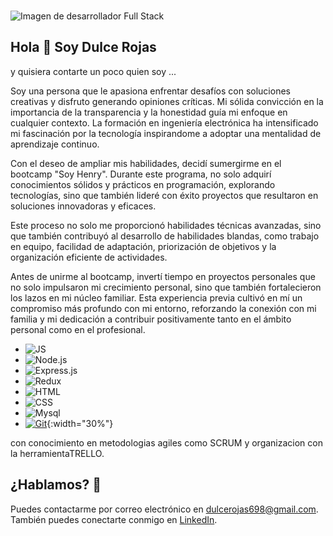 ###
![Imagen de desarrollador Full Stack](https://blog.strefakursow.pl/content/images/2017/07/fullstackdeveloper--1-.jpg)
## **Hola 👋 Soy Dulce Rojas** 


y quisiera contarte un poco quien soy ...


Soy una persona que le apasiona  enfrentar desafíos con soluciones creativas y disfruto generando opiniones críticas. Mi sólida convicción en la importancia de la transparencia y la honestidad guía mi enfoque en cualquier contexto. La formación en ingeniería electrónica ha intensificado mi fascinación por la tecnología inspirandome  a adoptar una mentalidad de aprendizaje continuo.

Con el deseo de ampliar mis habilidades, decidí sumergirme en el bootcamp "Soy Henry". Durante este programa, no solo adquirí conocimientos sólidos y prácticos en programación, explorando tecnologías, sino que también lideré con éxito proyectos que resultaron en soluciones innovadoras y eficaces.

Este proceso no solo me proporcionó habilidades técnicas avanzadas, sino que también contribuyó al desarrollo de habilidades blandas, como trabajo en equipo, facilidad de adaptación, priorización de objetivos y la organización eficiente de actividades.

Antes de unirme al bootcamp, invertí tiempo en proyectos personales que no solo impulsaron mi crecimiento personal, sino que también fortalecieron los lazos en mi núcleo familiar. Esta experiencia previa cultivó en mí un compromiso más profundo con mi entorno, reforzando la conexión con mi familia y mi dedicación a contribuir positivamente tanto en el ámbito personal como en el profesional.


  - ![JS](https://img.icons8.com/color/48/000000/js.png)
  - ![Node.js](https://img.icons8.com/color/48/000000/nodejs.png)
  - ![Express.js](https://img.icons8.com/color/48/000000/express.png)
  - ![Redux](https://img.icons8.com/color/48/000000/redux.png)
  - ![HTML](https://img.icons8.com/color/48/000000/html-5.png)
  - ![CSS](https://img.icons8.com/color/48/000000/css3.png)
  - ![Mysql](https://img.icons8.com/color/48/000000/mysql.png)
  - [![Git](https://miro.medium.com/v2/resize:fit:1400/0*EitUXT-pqbaQSCTt.gif)](https://github.com/IngRojasDulce){:width="30%"}

  con  conocimiento en metodologias agiles como SCRUM
  y organizacion con la herramientaTRELLO.
  
## ¿**Hablamos?** 👋
Puedes contactarme por correo electrónico en dulcerojas698@gmail.com.
También puedes conectarte conmigo en [LinkedIn](https://www.linkedin.com/in/dulce-rojas-19060416a/).

<!--
**IngRojasDulce/IngRojasDulce** is a ✨ _special_ ✨ repository because its `README.md` (this file) appears on your GitHub profile.

Here are some ideas to get you started:

- 🔭 I’m currently working on ...
- 🌱 I’m currently learning ...
- 👯 I’m looking to collaborate on ...
- 🤔 I’m looking for help with ...
- 💬 Ask me about ...
- 📫 How to reach me: ...
- 😄 Pronouns: ...
- ⚡ Fun fact: ...
-->
